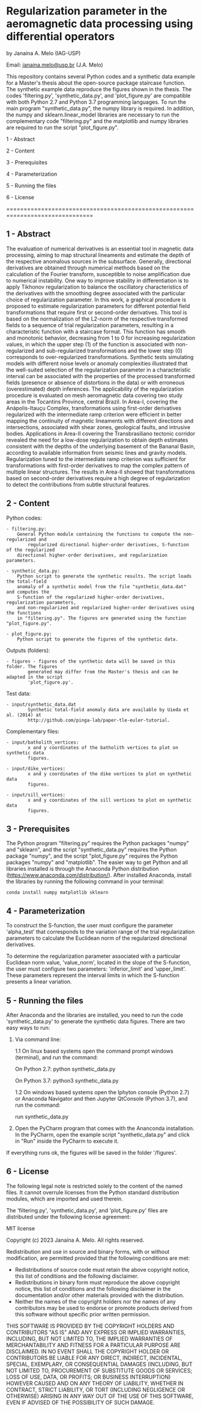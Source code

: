 # Regularization parameter in the aeromagnetic data processing using differential operators

by Janaína A. Melo (IAG-USP)

Email: janaina.melo@usp.br (J.A. Melo)

This repository contains several Python codes and a synthetic data example for a Master's thesis about the open-source package staircase function. The synthetic example data reproduce the figures shown in the thesis. The codes 'filtering.py', 'synthetic_data.py',  and 'plot_figure.py' are compatible with both Python 2.7 and Python 3.7 programming languages. To run the main program "synthetic_data.py", the numpy library is required. In addition, the numpy and sklearn.linear_model libraries are necessary to run the complementary code "filtering.py" and the matplotlib and numpy libraries are required to run the script "plot_figure.py".


1 - Abstract

2 - Content

3 - Prerequisites

4 - Parameterization

5 - Running the files

6 - License

===============================================================================


1 - Abstract
----------------------
The evaluation of numerical derivatives is an essential tool in magnetic data processing, aiming to map structural lineaments and estimate the depth of the respective anomalous sources in the subsurface. Generally, directional derivatives are obtained through numerical methods based on the calculation of the Fourier transform, susceptible to noise amplification due to numerical instability. One way to improve stability in differentiation is to apply Tikhonov regularization to balance the oscillatory characteristics of the derivatives with the smoothing degree associated with the particular choice of regularization parameter. In this work, a graphical procedure is proposed to estimate regularization parameters for different potential field transformations that require first or second-order derivatives. This tool is based on the normalization of the L2-norm of the respective transformed fields to a sequence of trial regularization parameters, resulting in a characteristic function with a staircase format. This function has smooth and monotonic behavior, decreasing from 1 to 0 for increasing regularization values, in which the upper step (1) of the function is associated with non-regularized and sub-regularized transformations and the lower step (0) corresponds to over-regularized transformations. Synthetic tests simulating models with different noise levels or anomaly complexities illustrated that the well-suited selection of the regularization parameter in a characteristic interval can be associated with the properties of the processed transformed fields (presence or absence of distortions in the data) or with erroneous (overestimated) depth inferences. The applicability of the regularization procedure is evaluated on mesh aeromagnetic data covering two study areas in the Tocantins Province, central Brazil. In Area-I, covering the Anápolis-Itauçu Complex, transformations using first-order derivatives regularized with the intermediate ramp criterion were efficient in better mapping the continuity of magnetic lineaments with different directions and intersections, associated with shear zones, geological faults, and intrusive bodies. Applications in Area-II covering the Transbrasiliano tectonic corridor revealed the need for a low-dose regularization to obtain depth estimates consistent with the depths of the underlying basement of the Bananal Basin, according to available information from seismic lines and gravity models. Regularization tuned to the intermediate ramp criterion was sufficient for transformations with first-order derivatives to map the complex pattern of multiple linear structures. The results in Area-II showed that transformations based on second-order derivatives require a high degree of regularization to detect the contributions from subtle structural features.


2 - Content
----------------------

Python codes:

	- filtering.py:
		General Python module containing the functions to compute the non-regularized and 
        	regularized directional higher-order derivatives, S-function of the regularized 
		directional higher-order derivatives, and regularization parameters.
	
	- synthetic_data.py:
		Python script to generate the synthetic results. The script loads the total-field 
		anomaly of a synthetic model from the file "synthetic_data.dat" and computes the 
		S-function of the regularized higher-order derivatives, regularization parameters, 
		and non-regularized and regularized higher-order derivatives using the functions 
		in "filtering.py". The figures are generated using the function "plot_figure.py".

	- plot_figure.py:
		Python script to generate the figures of the synthetic data.
	
Outputs (folders): 
 
	- figures - figures of the synthetic data will be saved in this folder. The figures 
		    generated may differ from the Master's thesis and can be adapted in the script 
		    'plot_figure.py'.
						
Test data:

	- input/synthetic_data.dat
		    Synthetic total-field anomaly data are available by Uieda et al. (2014) at 
		    http://github.com/pinga-lab/paper-tle-euler-tutorial.	

Complementary files:

	- input/batholith_vertices: 
		    x and y coordinates of the batholith vertices to plot on synthetic data 
		    figures.
  
	- input/dike_vertices: 
		    x and y coordinates of the dike vertices to plot on synthetic data 
		    figures.

	- input/sill_vertices: 
		    x and y coordinates of the sill vertices to plot on synthetic data 
		    figures.


3 - Prerequisites
----------------------
The Python program "filtering.py" requires the Python packages "numpy" and "sklearn", and 
the script "synthetic_data.py" requires the Python package "numpy", and the script "plot_figure.py" 
requires the Python packages "numpy" and "matplotlib". 
The easier way to get Python and all libraries installed is through the Anaconda Python 
distribution (https://www.anaconda.com/distribution/). After installed Anaconda, install the libraries 
by running the following command in your terminal:

	conda install numpy matplotlib sklearn

 
4 - Parameterization
----------------------
To construct the S-function, the user must configure the parameter 'alpha_test' that corresponds 
to the variation range of the trial regularization parameters to calculate the Euclidean norm of 
the regularized directional derivatives.

To determine the regularization parameter associated with a particular Euclidean norm value, 
'value_norm', located in the slope of the S-function, the user must configure two parameters: 
'inferior_limit' and 'upper_limit'. These parameters represent the interval limits in which the 
S-function presents a linear variation.


5 - Running the files
----------------------
After Anaconda and the libraries are installed, you need to run 
the code 'synthetic_data.py' to generate the synthetic data figures.
There are two easy ways to run:

1. Via command line: 

	1.1 On linux based systems open the command prompt windows (terminal), and run the command:
	
	On Python 2.7: python synthetic_data.py 

	On Python 3.7: python3 synthetic_data.py 

	1.2 On windows based systems open the Iphyton console (Python 2.7) or 
	Anaconda Navigator and then Jupyter QtConsole (Python 3.7), and run the command:

	run synthetic_data.py

2. Open the PyCharm program that comes with the Ananconda installation. In the PyCharm, open
the example script "synthetic_data.py" and click in "Run" inside the PyCharm to execute it.

If everything runs ok, the figures will be saved in the folder '/figures'.


6 - License
----------------------
The following legal note is restricted solely to the content of the named files. It cannot
overrule licenses from the Python standard distribution modules, which are imported and
used therein.

The 'filtering.py', 'synthetic_data.py', and 'plot_figure.py' files are distributed under 
the following license agreement:

MIT license

Copyright (c) 2023 Janaína A. Melo.
All rights reserved.

Redistribution and use in source and binary forms, with or without
modification, are permitted provided that the following conditions are met:

* Redistributions of source code must retain the above copyright notice,
  this list of conditions and the following disclaimer.
* Redistributions in binary form must reproduce the above copyright notice,
  this list of conditions and the following disclaimer in the documentation
  and/or other materials provided with the distribution.
* Neither the names of the copyright holders nor the names of any contributors
  may be used to endorse or promote products derived from this software
  without specific prior written permission.

THIS SOFTWARE IS PROVIDED BY THE COPYRIGHT HOLDERS AND CONTRIBUTORS "AS IS" AND
ANY EXPRESS OR IMPLIED WARRANTIES, INCLUDING, BUT NOT LIMITED TO, THE IMPLIED
WARRANTIES OF MERCHANTABILITY AND FITNESS FOR A PARTICULAR PURPOSE ARE
DISCLAIMED. IN NO EVENT SHALL THE COPYRIGHT HOLDER OR CONTRIBUTORS BE LIABLE
FOR ANY DIRECT, INDIRECT, INCIDENTAL, SPECIAL, EXEMPLARY, OR CONSEQUENTIAL
DAMAGES (INCLUDING, BUT NOT LIMITED TO, PROCUREMENT OF SUBSTITUTE GOODS OR
SERVICES; LOSS OF USE, DATA, OR PROFITS; OR BUSINESS INTERRUPTION) HOWEVER
CAUSED AND ON ANY THEORY OF LIABILITY, WHETHER IN CONTRACT, STRICT LIABILITY,
OR TORT (INCLUDING NEGLIGENCE OR OTHERWISE) ARISING IN ANY WAY OUT OF THE USE
OF THIS SOFTWARE, EVEN IF ADVISED OF THE POSSIBILITY OF SUCH DAMAGE.
